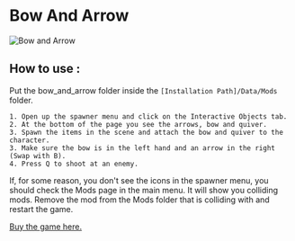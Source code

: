 # Bow And Arrow  
![Bow and Arrow](bow_and_arrow/Data/Images/bow_and_arrow_full.jpg "Bow and Arrow")

## How to use :
Put the bow_and_arrow folder inside the ``[Installation Path]/Data/Mods`` folder.

	1. Open up the spawner menu and click on the Interactive Objects tab.
	2. At the bottom of the page you see the arrows, bow and quiver.
	3. Spawn the items in the scene and attach the bow and quiver to the character.
	3. Make sure the bow is in the left hand and an arrow in the right (Swap with B).
	4. Press Q to shoot at an enemy.

If, for some reason, you don't see the icons in the spawner menu, you should check the Mods page in the main menu. It will show you colliding mods. Remove the mod from the Mods folder that is colliding with and restart the game.

[Buy the game here.](http://www.wolfire.com/overgrowth)
